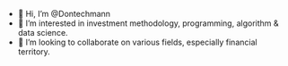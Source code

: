 - 👋 Hi, I’m @Dontechmann
- 👀 I’m interested in investment methodology, programming, algorithm & data science.
- 💞️ I’m looking to collaborate on various fields, especially financial territory. 

<!---
Dontechmann/Dontechmann is a ✨ special ✨ repository because its `README.md` (this file) appears on your GitHub profile.
You can click the Preview link to take a look at your changes.
--->
